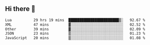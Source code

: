 ## Hi there 👋
<!--START_SECTION:waka-->

```txt
Lua          29 hrs 19 mins  ███████████████████████▒░   92.67 %
XML          47 mins         ▓░░░░░░░░░░░░░░░░░░░░░░░░   02.52 %
Other        39 mins         ▓░░░░░░░░░░░░░░░░░░░░░░░░   02.09 %
JSON         23 mins         ▒░░░░░░░░░░░░░░░░░░░░░░░░   01.23 %
JavaScript   20 mins         ▒░░░░░░░░░░░░░░░░░░░░░░░░   01.08 %
```

<!--END_SECTION:waka-->
